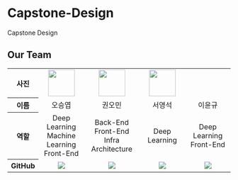 # Capstone-Design
Capstone Design
## Our Team

<div align="center">
<table width="950">
    <thead>
    </thead>
    <tbody>
    <tr>
        <th>사진</th>
         <td width="100" align="center">
            <a href="https://github.com/SEUNGYEOPOH">
                <img src="https://github.com/SEUNGYEOPOH/Capstone-Design/assets/81912557/311e3a12-24c4-4c1b-a733-efc49a1918dd" width="60" height="60">
            </a>
        </td>
        <td width="100" align="center">
            <a href="https://github.com/5minzz">
                <img src="https://github.com/SEUNGYEOPOH/Capstone-Design/assets/81912557/d1795595-11c9-4a2c-850b-68d404304ae4" width="60" height="60">
            </a>
        </td>
        <td width="100" align="center">
            <a href="https://github.com/GwangAnLeeDunKinDonass">
                <img src="https://github.com/SEUNGYEOPOH/Capstone-Design/assets/81912557/c47f4c58-d780-4b0c-84e8-d7ebc9a7b7e3" width="60" height="60">
            </a>
        </td>
        <td width="100" align="center">
            <a href="https://github.com/yoglee64">
            </a>
        </td>
    </tr>
    <tr>
        <th>이름</th>
        <td width="100" align="center">오승엽</td>
        <td width="100" align="center">권오민</td>
        <td width="100" align="center">서영석</td>
        <td width="100" align="center">이윤규</td>
    </tr>
    <tr>
        <th>역할</th>
        <td width="200" align="center">
            Deep Learning<br>
            Machine Learning<br>
            Front-End<br>
        </td>
        <td width="200" align="center">
            Back-End<br>
            Front-End<br>
            Infra Architecture<br>
        </td>
        <td width="200" align="center">
            Deep Learning<br>
        </td>
        <td width="200" align="center">
            Deep Learning<br>
            Front-End<br>
        </td>
    </tr>
    <tr>
        <th>GitHub</th>
        <td width="100" align="center">
            <a href="https://github.com/SEUNGYEOPOH">
                <img src="http://img.shields.io/badge/SEUNGYEOPOH-green?style=social&logo=github"/>
            </a>
        </td>
        <td width="100" align="center">
            <a href="https://github.com/5minzz">
                <img src="http://img.shields.io/badge/5minzz-green?style=social&logo=github"/>
            </a>
        </td>
        <td width="100" align="center">
            <a href="https://github.com/GwangAnLeeDunKinDonass">
                <img src="http://img.shields.io/badge/GwangAnLeeDunKinDonass-green?style=social&logo=github"/>
            </a>
        </td>
        <td width="100" align="center">
            <a href="https://github.com/yoglee64">
                <img src="http://img.shields.io/badge/yoglee64-green?style=social&logo=github"/>
            </a>
        </td>
    </tr>
    </tbody>
</table>
</div>
